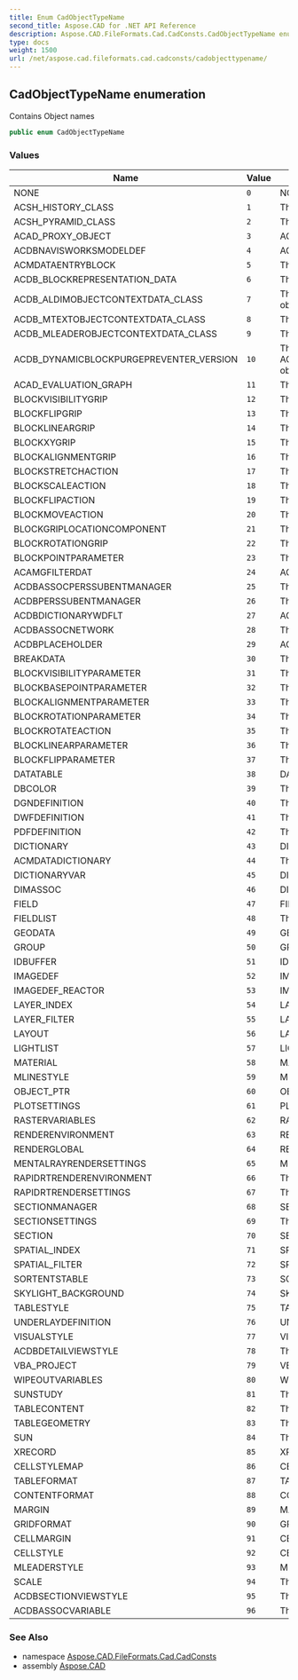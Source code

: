 ```yaml
---
title: Enum CadObjectTypeName
second_title: Aspose.CAD for .NET API Reference
description: Aspose.CAD.FileFormats.Cad.CadConsts.CadObjectTypeName enum. Contains Object names
type: docs
weight: 1500
url: /net/aspose.cad.fileformats.cad.cadconsts/cadobjecttypename/
---
```

## CadObjectTypeName enumeration

Contains Object names

```csharp
public enum CadObjectTypeName
```

### Values

| Name | Value | Description |
| --- | --- | --- |
| NONE | `0` | NONE - default type |
| ACSH_HISTORY_CLASS | `1` | The ACSH_HISTORY_CLASS object |
| ACSH_PYRAMID_CLASS | `2` | The ACSH_PYRAMID_CLASS object |
| ACAD_PROXY_OBJECT | `3` | ACAD_PROXY_OBJECT object |
| ACDBNAVISWORKSMODELDEF | `4` | ACDBNAVISWORKSMODELDEF object |
| ACMDATAENTRYBLOCK | `5` | The ACMDATAENTRYBLOCK object |
| ACDB_BLOCKREPRESENTATION_DATA | `6` | The ACDB_BLOCKREPRESENTATION_DATA object |
| ACDB_ALDIMOBJECTCONTEXTDATA_CLASS | `7` | The ACDB_ALDIMOBJECTCONTEXTDATA_CLASS object |
| ACDB_MTEXTOBJECTCONTEXTDATA_CLASS | `8` | The ACDB_MTEXTOBJECTCONTEXTDATA_CLASS |
| ACDB_MLEADEROBJECTCONTEXTDATA_CLASS | `9` | The ACDB_MLEADEROBJECTCONTEXTDATA_CLASS |
| ACDB_DYNAMICBLOCKPURGEPREVENTER_VERSION | `10` | The ACDB_DYNAMICBLOCKPURGEPREVENTER_VERSION object |
| ACAD_EVALUATION_GRAPH | `11` | The acad evaluation graph |
| BLOCKVISIBILITYGRIP | `12` | The BLOCKVISIBILITYGRIP object |
| BLOCKFLIPGRIP | `13` | The BLOCKFLIPGRIP object |
| BLOCKLINEARGRIP | `14` | The BLOCKLINEARGRIP object |
| BLOCKXYGRIP | `15` | The blockxygrip object |
| BLOCKALIGNMENTGRIP | `16` | The blockalignmentgrip object |
| BLOCKSTRETCHACTION | `17` | The BLOCKSTRETCHACTION object |
| BLOCKSCALEACTION | `18` | The BLOCKSCALEACTION object |
| BLOCKFLIPACTION | `19` | The BLOCKFLIPACTION object |
| BLOCKMOVEACTION | `20` | The BLOCKMOVEACTION object |
| BLOCKGRIPLOCATIONCOMPONENT | `21` | The BLOCKGRIPLOCATIONCOMPONENT object. |
| BLOCKROTATIONGRIP | `22` | The BLOCKROTATIONGRIP object |
| BLOCKPOINTPARAMETER | `23` | The BLOCKPOINTPARAMETER object. |
| ACAMGFILTERDAT | `24` | ACAMGFILTERDAT object |
| ACDBASSOCPERSSUBENTMANAGER | `25` | The ACDBASSOCPERSSUBENTMANAGER object |
| ACDBPERSSUBENTMANAGER | `26` | The ACDBPERSSUBENTMANAGER object |
| ACDBDICTIONARYWDFLT | `27` | ACDBDICTIONARYWDFLT object |
| ACDBASSOCNETWORK | `28` | The acdbassocnetwork |
| ACDBPLACEHOLDER | `29` | ACDBPLACEHOLDER object |
| BREAKDATA | `30` | The breakdata object |
| BLOCKVISIBILITYPARAMETER | `31` | The block visibility parameter object |
| BLOCKBASEPOINTPARAMETER | `32` | The block basepoint parameter object |
| BLOCKALIGNMENTPARAMETER | `33` | The block alignment parameter object |
| BLOCKROTATIONPARAMETER | `34` | The block rotation parameter object |
| BLOCKROTATEACTION | `35` | The BLOCKROTATEACTION parameter object |
| BLOCKLINEARPARAMETER | `36` | The block linear parameter object |
| BLOCKFLIPPARAMETER | `37` | The block flip parameter object |
| DATATABLE | `38` | DATATABLE object |
| DBCOLOR | `39` | The DBCOLOR object |
| DGNDEFINITION | `40` | The DGNDEFINITION object |
| DWFDEFINITION | `41` | The DWFDEFINITION object |
| PDFDEFINITION | `42` | The PDFDEFINITION object |
| DICTIONARY | `43` | DICTIONARY object |
| ACMDATADICTIONARY | `44` | The ACMDATADICTIONARY object |
| DICTIONARYVAR | `45` | DICTIONARYVAR object |
| DIMASSOC | `46` | DIMASSOC object |
| FIELD | `47` | FIELD object |
| FIELDLIST | `48` | The fieldlist object |
| GEODATA | `49` | GEODATA object |
| GROUP | `50` | GROUP object |
| IDBUFFER | `51` | IDBUFFER object |
| IMAGEDEF | `52` | IMAGEDEF object |
| IMAGEDEF_REACTOR | `53` | IMAGEDEF_REACTOR object |
| LAYER_INDEX | `54` | LAYER_INDEX object |
| LAYER_FILTER | `55` | LAYER_FILTER object |
| LAYOUT | `56` | LAYOUT object |
| LIGHTLIST | `57` | LIGHTLIST object |
| MATERIAL | `58` | MATERIAL object |
| MLINESTYLE | `59` | MLINESTYLE object |
| OBJECT_PTR | `60` | OBJECT_PTR object |
| PLOTSETTINGS | `61` | PLOTSETTINGS object |
| RASTERVARIABLES | `62` | RASTERVARIABLES object |
| RENDERENVIRONMENT | `63` | RENDERENVIRONMENT object |
| RENDERGLOBAL | `64` | RENDERGLOBAL object |
| MENTALRAYRENDERSETTINGS | `65` | MENTALRAYRENDERSETTINGS object |
| RAPIDRTRENDERENVIRONMENT | `66` | The RAPIDRTRENDERENVIRONMENT object |
| RAPIDRTRENDERSETTINGS | `67` | The RAPIDRTRENDERSETTINGS object |
| SECTIONMANAGER | `68` | SECTIONMANAGER object |
| SECTIONSETTINGS | `69` | The SECTIONSETTINGS object |
| SECTION | `70` | SECTIONSETTINGS object |
| SPATIAL_INDEX | `71` | SPATIAL_INDEX object |
| SPATIAL_FILTER | `72` | SPATIAL_FILTER object |
| SORTENTSTABLE | `73` | SORTENTSTABLE object |
| SKYLIGHT_BACKGROUND | `74` | SKYLIGHT_BACKGROUND object |
| TABLESTYLE | `75` | TABLESTYLE object |
| UNDERLAYDEFINITION | `76` | UNDERLAYDEFINITION object |
| VISUALSTYLE | `77` | VISUALSTYLE object |
| ACDBDETAILVIEWSTYLE | `78` | The detailviewstyle object |
| VBA_PROJECT | `79` | VBA_PROJECT object |
| WIPEOUTVARIABLES | `80` | WIPEOUTVARIABLES object |
| SUNSTUDY | `81` | The sunstudy object |
| TABLECONTENT | `82` | The tablecontent object |
| TABLEGEOMETRY | `83` | The tablegeometry object |
| SUN | `84` | The sun object |
| XRECORD | `85` | XRECORD object |
| CELLSTYLEMAP | `86` | CELLSTYLEMAP object |
| TABLEFORMAT | `87` | TABLEFORMAT object |
| CONTENTFORMAT | `88` | CONTENTFORMAT object |
| MARGIN | `89` | MARGIN object |
| GRIDFORMAT | `90` | GRIDFORMAT object |
| CELLMARGIN | `91` | CELLMARGIN object |
| CELLSTYLE | `92` | CELLSTYLE object |
| MLEADERSTYLE | `93` | MLEADERSTYLE object |
| SCALE | `94` | The scale object |
| ACDBSECTIONVIEWSTYLE | `95` | The acdbsectionviewstyle |
| ACDBASSOCVARIABLE | `96` | The ACDBASSOCVARIABLE |

### See Also

* namespace [Aspose.CAD.FileFormats.Cad.CadConsts](../../aspose.cad.fileformats.cad.cadconsts/)
* assembly [Aspose.CAD](../../)


